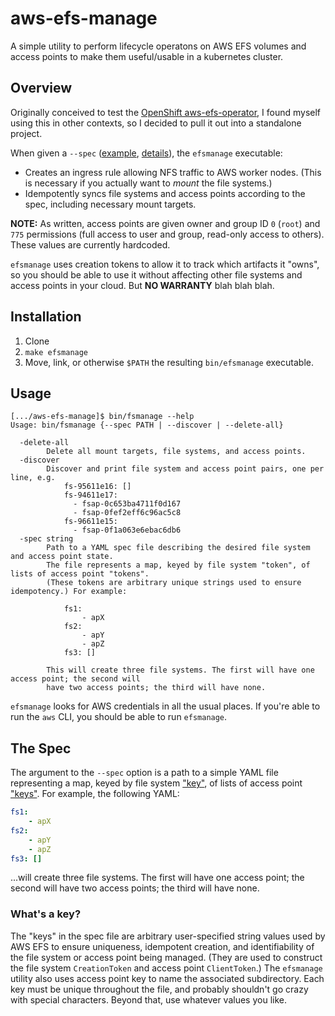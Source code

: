 # aws-efs-manage
A simple utility to perform lifecycle operatons on AWS EFS volumes and access points to make them
useful/usable in a kubernetes cluster.

## Overview
Originally conceived to test the [OpenShift aws-efs-operator](https://github.com/openshift/aws-efs-operator),
I found myself using this in other contexts, so I decided to pull it out into a standalone project.

When given a `--spec` ([example](test/spec_sample.yaml), [details](#the-spec)), the `efsmanage` executable:
- Creates an ingress rule allowing NFS traffic to AWS worker nodes. (This is necessary if you
actually want to _mount_ the file systems.)
- Idempotently syncs file systems and access points according to the spec, including necessary
mount targets.

**NOTE:** As written, access points are given owner and group ID `0` (`root`) and `775`
permissions (full access to user and group, read-only access to others). These values are
currently hardcoded.

`efsmanage` uses creation tokens to allow it to track which artifacts it "owns", so you should be
able to use it without affecting other file systems and access points in your cloud. But **NO
WARRANTY** blah blah blah.

## Installation
1. Clone
2. `make efsmanage`
3. Move, link, or otherwise `$PATH` the resulting `bin/efsmanage` executable.

## Usage

```shell
[.../aws-efs-manage]$ bin/fsmanage --help
Usage: bin/fsmanage {--spec PATH | --discover | --delete-all}

  -delete-all
    	Delete all mount targets, file systems, and access points.
  -discover
    	Discover and print file system and access point pairs, one per line, e.g.
            fs-95611e16: []
            fs-94611e17:
              - fsap-0c653ba4711f0d167
              - fsap-0fef2eff6c96ac5c8
            fs-96611e15:
              - fsap-0f1a063e6ebac6db6
  -spec string
    	Path to a YAML spec file describing the desired file system and access point state.
    	The file represents a map, keyed by file system "token", of lists of access point "tokens".
    	(These tokens are arbitrary unique strings used to ensure idempotency.) For example:
    	
    	    fs1:
    	        - apX
    	    fs2:
    	        - apY
    	        - apZ
    	    fs3: []
    	
    	This will create three file systems. The first will have one access point; the second will
    	have two access points; the third will have none.

```

`efsmanage` looks for AWS credentials in all the usual places. If you're able to run the `aws` CLI,
you should be able to run `efsmanage`.

## The Spec
The argument to the `--spec` option is a path to a simple YAML file representing a map, keyed by
file system ["key"](#whats-a-key), of lists of access point ["keys"](#whats-a-key). For example,
the following YAML:

```yaml
fs1:
    - apX
fs2:
    - apY
    - apZ
fs3: []
```

...will create three file systems. The first will have one access point; the second will have two
access points; the third will have none.

### What's a key?
The "keys" in the spec file are arbitrary user-specified string values used by AWS EFS to ensure
uniqueness, idempotent creation, and identifiability of the file system or access point being
managed. (They are used to construct the file system `CreationToken` and access point
`ClientToken`.) The `efsmanage` utility also uses access point key to name the associated
subdirectory. Each key must be unique throughout the file, and probably shouldn't go crazy with
special characters. Beyond that, use whatever values you like.
